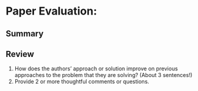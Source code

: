 # Paper Evaluation: <Name of Paper>

## Summary
<Summary>

## Review
1. How does the authors’ approach or solution improve on previous approaches to the problem that they are solving? (About 3 sentences!)
2. Provide 2 or more thoughtful comments or questions.
